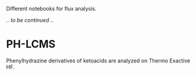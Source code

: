 Different notebooks for flux analysis.

*.. to be continued ..*

# PH-LCMS

Phenylhydrazine derivatives of ketoacids are analyzed on Thermo Exactive HF.
